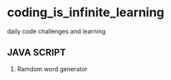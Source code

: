 # coding_is_infinite_learning
daily code challenges and learning

## JAVA SCRIPT
1. Ramdom word generator
